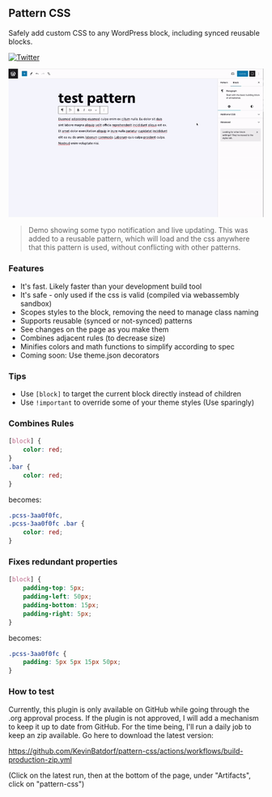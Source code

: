 ## Pattern CSS

Safely add custom CSS to any WordPress block, including synced reusable blocks.

[![Twitter](https://img.shields.io/twitter/url/https/twitter.com/kevinbatdorf.svg?style=social&label=Follow%20%40kevinbatdorf)](https://twitter.com/kevinbatdorf)

![alt text](.wordpress-org/screenshot-1.gif 'Example')

> Demo showing some typo notification and live updating. This was added to a reusable pattern, which will load and the css anywhere that this pattern is used, without conflicting with other patterns.

### Features

-   It's fast. Likely faster than your development build tool
-   It's safe - only used if the css is valid (compiled via webassembly sandbox)
-   Scopes styles to the block, removing the need to manage class naming
-   Supports reusable (synced or not-synced) patterns
-   See changes on the page as you make them
-   Combines adjacent rules (to decrease size)
-   Minifies colors and math functions to simplify according to spec
-   Coming soon: Use theme.json decorators

### Tips

-   Use `[block]` to target the current block directly instead of children
-   Use `!important` to override some of your theme styles (Use sparingly)

### Combines Rules

```css
[block] {
	color: red;
}
.bar {
	color: red;
}
```

becomes:

```css
.pcss-3aa0f0fc,
.pcss-3aa0f0fc .bar {
	color: red;
}
```

### Fixes redundant properties

```css
[block] {
	padding-top: 5px;
	padding-left: 50px;
	padding-bottom: 15px;
	padding-right: 5px;
}
```

becomes:

```css
.pcss-3aa0f0fc {
	padding: 5px 5px 15px 50px;
}
```

### How to test

Currently, this plugin is only available on GitHub while going through the .org approval process. If the plugin is not approved, I will add a mechanism to keep it up to date from GitHub. For the time being, I'll run a daily job to keep an zip available. Go here to download the latest version:

https://github.com/KevinBatdorf/pattern-css/actions/workflows/build-production-zip.yml

(Click on the latest run, then at the bottom of the page, under "Artifacts", click on "pattern-css")
